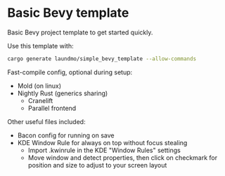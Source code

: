 # Basic Bevy template
Basic Bevy project template to get started quickly.

Use this template with:
```bash
cargo generate laundmo/simple_bevy_template --allow-commands
```

Fast-compile config, optional during setup:
  - Mold (on linux)
  - Nightly Rust (generics sharing)
    - Cranelift
    - Parallel frontend

Other useful files included: 
- Bacon config for running on save
- KDE Window Rule for always on top without focus stealing
  - Import .kwinrule in the KDE "Window Rules" settings
  - Move window and detect properties, then click on checkmark for position and size to adjust to your screen layout